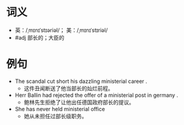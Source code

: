 # 词义
- 英：/ˌmɪnɪˈstɪəriəl/； 美：/ˌmɪnɪˈstɪriəl/
- #adj 部长的；大臣的
# 例句
- The scandal cut short his dazzling ministerial career .
	- 这件丑闻断送了他当部长的灿烂前程。
- Herr Ballin had rejected the offer of a ministerial post in germany .
	- 鲍林先生拒绝了让他出任德国政府部长的提议。
- She has never held ministerial office
	- 她从未担任过部长级职务。
